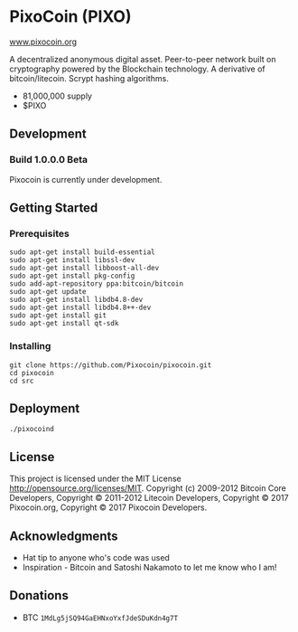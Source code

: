 # PixoCoin (PIXO)
www.pixocoin.org

A decentralized anonymous digital asset.  Peer-to-peer network built on cryptography powered by the Blockchain technology.  A derivative of bitcoin/litecoin.  Scrypt hashing algorithms.
- 81,000,000 supply
- $PIXO

## Development
### Build 1.0.0.0 Beta
Pixocoin is currently under development.

## Getting Started 

### Prerequisites

```
sudo apt-get install build-essential
sudo apt-get install libssl-dev
sudo apt-get install libboost-all-dev
sudo apt-get install pkg-config
sudo add-apt-repository ppa:bitcoin/bitcoin
sudo apt-get update
sudo apt-get install libdb4.8-dev
sudo apt-get install libdb4.8++-dev
sudo apt-get install git
sudo apt-get install qt-sdk
```

### Installing
```
git clone https://github.com/Pixocoin/pixocoin.git
cd pixocoin
cd src
```
## Deployment

```
./pixocoind
```

## License

This project is licensed under the MIT License http://opensource.org/licenses/MIT.  Copyright (c) 2009-2012 Bitcoin Core Developers, Copyright © 2011-2012 Litecoin Developers, Copyright © 2017 Pixocoin.org, Copyright © 2017 Pixocoin Developers.
## Acknowledgments

* Hat tip to anyone who's code was used
* Inspiration - Bitcoin and Satoshi Nakamoto to let me know who I am!

## Donations

* BTC ```1MdLg5jSQ94GaEHNxoYxfJdeSDuKdn4g7T```

